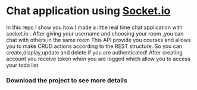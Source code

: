 # Chat application using [Socket.io](https://socket.io/)
In this repo I show you how I made a little real time chat application with socket.io .
After giving your username and choosing your room ,you can chat with others in the same room
This API provide you  courses and allows you to make CRUD actions according to the REST structure. So you can create,display,update and delete if you are authenticated!
After creating account you receive token when you are logged which allow you to access your todo list 

### Download the project to see more details 


